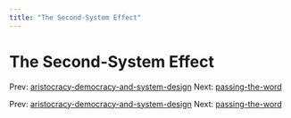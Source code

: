 ```yaml
---
title: "The Second-System Effect"
---
```


# The Second-System Effect

Prev: [aristocracy-democracy-and-system-design](aristocracy-democracy-and-system-design.md)
Next: [passing-the-word](passing-the-word.md)

Prev: [aristocracy-democracy-and-system-design](aristocracy-democracy-and-system-design.md)
Next: [passing-the-word](passing-the-word.md)
